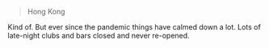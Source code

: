 > Hong Kong

Kind of. But ever since the pandemic things have calmed down a lot. Lots of late-night clubs and bars closed and never re-opened.
